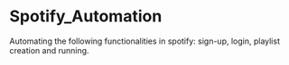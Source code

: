 # Spotify_Automation
Automating the following functionalities in spotify: sign-up, login, playlist creation and running.
